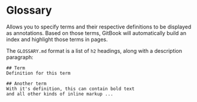 # Glossary

Allows you to specify terms and their respective definitions to be displayed as annotations. Based on those terms, GitBook will automatically build an index and highlight those terms in pages.

The `GLOSSARY.md` format is a list of `h2` headings, along with a description paragraph:

```text
## Term
Definition for this term

## Another term
With it's definition, this can contain bold text
and all other kinds of inline markup ...
```

